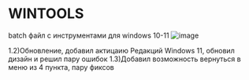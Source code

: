 # WINTOOLS
batch файл с инструментами для windows 10-11
![image](https://github.com/NLSDME/WINTOOLS/assets/93867178/e8939995-53dc-4cec-8eec-425de40306d9)


1.2)Обновление, добавил актицаию Редакций Windows 11, обновил дизайн и решил пару ошибок
1.3)Добавил возможность вернуться в меню из 4 пункта, пару фиксов
